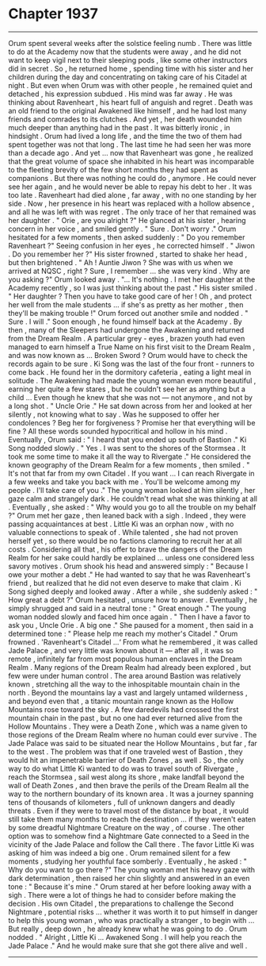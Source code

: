 
# Chapter 1937


---

Orum spent several weeks after the solstice feeling numb . There was little to do at the Academy now that the students were away , and he did not want to keep vigil next to their sleeping pods , like some other instructors did in secret .
So , he returned home , spending time with his sister and her children during the day and concentrating on taking care of his Citadel at night .
But even when Orum was with other people , he remained quiet and detached , his expression subdued . His mind was far away .
He was thinking about Ravenheart , his heart full of anguish and regret .
Death was an old friend to the original Awakened like himself , and he had lost many friends and comrades to its clutches . And yet , her death wounded him much deeper than anything had in the past .
lt was bitterly ironic , in hindsight . Orum had lived a long life , and the time the two of them had spent together was not that long . The last time he had seen her was more than a decade ago . And yet ... now that Ravenheart was gone , he realized that the great volume of space she inhabited in his heart was incomparable to the fleeting brevity of the few short months they had spent as companions .
But there was nothing he could do , anymore . He could never see her again , and he would never be able to repay his debt to her . It was too late . Ravenheart had died alone , far away , with no one standing by her side .
Now , her presence in his heart was replaced with a hollow absence , and all he was left with was regret .
The only trace of her that remained was her daughter .
" Orie , are you alright ?"
He glanced at his sister , hearing concern in her voice , and smiled gently .
" Sure . Don't worry ."
Orum hesitated for a few moments , then asked suddenly :
" Do you remember Ravenheart ?"
Seeing confusion in her eyes , he corrected himself .
" Jiwon . Do you remember her ?"
His sister frowned , started to shake her head , but then brightened .
" Ah ! Auntie Jiwon ? She was with us when we arrived at NQSC , right ? Sure , I remember ... she was very kind . Why are you asking ?"
Orum looked away .
"... It's nothing . I met her daughter at the Academy recently , so I was just thinking about the past ."
His sister smiled .
" Her daughter ? Then you have to take good care of her ! Oh , and protect her well from the male students ... if she's as pretty as her mother , then they'll be making trouble !"
Orum forced out another smile and nodded .
" Sure . I will ."
Soon enough , he found himself back at the Academy . By then , many of the Sleepers had undergone the Awakening and returned from the Dream Realm . A particular grey - eyes , brazen youth had even managed to earn himself a True Name on his first visit to the Dream Realm , and was now known as ... Broken Sword ? Orum would have to check the records again to be sure .
Ki Song was the last of the four front - runners to come back .
He found her in the dormitory cafeteria , eating a light meal in solitude . The Awakening had made the young woman even more beautiful , earning her quite a few stares , but he couldn't see her as anything but a child ...
Even though he knew that she was not — not anymore , and not by a long shot . " Uncle Orie ."
He sat down across from her and looked at her silently , not knowing what to say .
Was he supposed to offer her condolences ? Beg her for forgiveness ? Promise her that everything will be fine ?
All these words sounded hypocritical and hollow in his mind .
Eventually , Orum said :
" I heard that you ended up south of Bastion ."
Ki Song nodded slowly .
" Yes . I was sent to the shores of the Stormsea . It took me some time to make it all the way to Rivergate ."
He considered the known geography of the Dream Realm for a few moments , then smiled .
" It's not that far from my own Citadel . If you want ... I can reach Rivergate in a few weeks and take you back with me . You'll be welcome among my people . I'll take care of you ."
The young woman looked at him silently , her gaze calm and strangely dark . He couldn't read what she was thinking at all .
Eventually , she asked :
" Why would you go to all the trouble on my behalf ?"
Orum met her gaze , then leaned back with a sigh .
Indeed , they were passing acquaintances at best . Little Ki was an orphan now , with no valuable connections to speak of . While talented , she had not proven herself yet , so there would be no factions clamoring to recruit her at all costs . Considering all that , his offer to brave the dangers of the Dream Realm for her sake could hardly be explained ... unless one considered less savory motives . Orum shook his head and answered simply :
" Because I owe your mother a debt ."
He had wanted to say that he was Ravenheart's friend , but realized that he did not even deserve to make that claim .
Ki Song sighed deeply and looked away .
After a while , she suddenly asked :
" How great a debt ?"
Orum hesitated , unsure how to answer . Eventually , he simply shrugged and said in a neutral tone :
" Great enough ."
The young woman nodded slowly and faced him once again .
" Then I have a favor to ask you , Uncle Orie . A big one ."
She paused for a moment , then said in a determined tone :
" Please help me reach my mother's Citadel ."
Orum frowned .
'Ravenheart's Citadel ...‘
From what he remembered , it was called Jade Palace , and very little was known about it — after all , it was so remote , infinitely far from most populous human enclaves in the Dream Realm .
Many regions of the Dream Realm had already been explored , but few were under human control . The area around Bastion was relatively known , stretching all the way to the inhospitable mountain chain in the north . Beyond the mountains lay a vast and largely untamed wilderness , and beyond even that , a titanic mountain range known as the Hollow Mountains rose toward the sky .
A few daredevils had crossed the first mountain chain in the past , but no one had ever returned alive from the Hollow Mountains . They were a Death Zone , which was a name given to those regions of the Dream Realm where no human could ever survive .
The Jade Palace was said to be situated near the Hollow Mountains , but far , far to the west . The problem was that if one traveled west of Bastion , they would hit an impenetrable barrier of Death Zones , as well .
So , the only way to do what Little Ki wanted to do was to travel south of Rivergate , reach the Stormsea , sail west along its shore , make landfall beyond the wall of Death Zones , and then brave the perils of the Dream Realm all the way to the northern boundary of its known area .
It was a journey spanning tens of thousands of kilometers , full of unknown dangers and deadly threats . Even if they were to travel most of the distance by boat , it would still take them many months to reach the destination ... if they weren't eaten by some dreadful Nightmare Creature on the way , of course .
The other option was to somehow find a Nightmare Gate connected to a Seed in the vicinity of the Jade Palace and follow the Call there .
The favor Little Ki was asking of him was indeed a big one .
Orum remained silent for a few moments , studying her youthful face somberly . Eventually , he asked :
" Why do you want to go there ?"
The young woman met his heavy gaze with dark determination , then raised her chin slightly and answered in an even tone :
" Because it's mine ."
Orum stared at her before looking away with a sigh .
There were a lot of things he had to consider before making the decision . His own Citadel , the preparations to challenge the Second Nightmare , potential risks ... whether it was worth it to put himself in danger to help this young woman , who was practically a stranger , to begin with ...
But really , deep down , he already knew what he was going to do .
Orum nodded .
" Alright , Little Ki ... Awakened Song . I will help you reach the Jade Palace ." And he would make sure that she got there alive and well .

---

